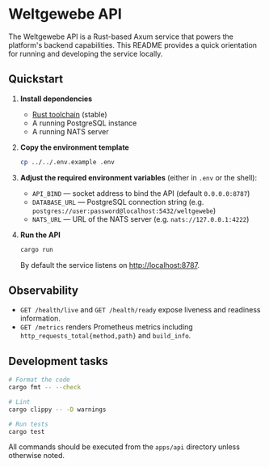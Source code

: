 # Weltgewebe API

The Weltgewebe API is a Rust-based Axum service that powers the platform's backend capabilities. This README provides a quick orientation for running and developing the service locally.

## Quickstart

1. **Install dependencies**
   - [Rust toolchain](https://www.rust-lang.org/tools/install) (stable)
   - A running PostgreSQL instance
   - A running NATS server

2. **Copy the environment template**

   ```bash
   cp ../../.env.example .env
   ```

3. **Adjust the required environment variables** (either in `.env` or the shell):
   - `API_BIND` &mdash; socket address to bind the API (default `0.0.0.0:8787`)
   - `DATABASE_URL` &mdash; PostgreSQL connection string (e.g. `postgres://user:password@localhost:5432/weltgewebe`)
   - `NATS_URL` &mdash; URL of the NATS server (e.g. `nats://127.0.0.1:4222`)

4. **Run the API**

   ```bash
   cargo run
   ```

   By default the service listens on <http://localhost:8787>.

## Observability

- `GET /health/live` and `GET /health/ready` expose liveness and readiness information.
- `GET /metrics` renders Prometheus metrics including `http_requests_total{method,path}` and `build_info`.

## Development tasks

```bash
# Format the code
cargo fmt -- --check

# Lint
cargo clippy -- -D warnings

# Run tests
cargo test
```

All commands should be executed from the `apps/api` directory unless otherwise noted.
